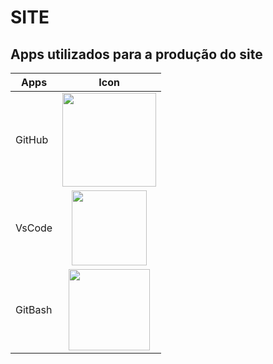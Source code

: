 # SITE
## Apps utilizados para a produção do site
|Apps|Icon|
|-|:-:|
|GitHub|<img src="https://valchan.com.br/assets/img/Professortocat.png" style= "width:150px"> |
|VsCode|<img src="https://cdn.iconscout.com/icon/free/png-256/free-vscode-4069952-3365471.png" style= "width:120px"> |
|GitBash|<img src="https://d4.alternativeto.net/NEBU6f47DKUYeecO9mSKjgkSp49HaXLLuUDECOmFcm8/rs:fit:280:280:0/g:ce:0:0/exar:1/YWJzOi8vZGlzdC9pY29ucy9naXQtYmFzaF8xMDQ2NzEucG5n.png" style= "width:130px"> |
